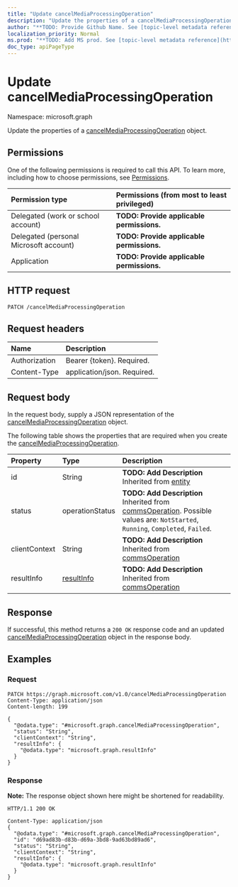 ```yaml
---
title: "Update cancelMediaProcessingOperation"
description: "Update the properties of a cancelMediaProcessingOperation object."
author: "**TODO: Provide Github Name. See [topic-level metadata reference](https://msgo.azurewebsites.net/add/document/guidelines/metadata.html#topic-level-metadata)**"
localization_priority: Normal
ms.prod: "**TODO: Add MS prod. See [topic-level metadata reference](https://msgo.azurewebsites.net/add/document/guidelines/metadata.html#topic-level-metadata)**"
doc_type: apiPageType
---
```


# Update cancelMediaProcessingOperation
Namespace: microsoft.graph

Update the properties of a [cancelMediaProcessingOperation](../resources/cancelmediaprocessingoperation.md) object.

## Permissions
One of the following permissions is required to call this API. To learn more, including how to choose permissions, see [Permissions](/graph/permissions-reference).

|Permission type|Permissions (from most to least privileged)|
|:---|:---|
|Delegated (work or school account)|**TODO: Provide applicable permissions.**|
|Delegated (personal Microsoft account)|**TODO: Provide applicable permissions.**|
|Application|**TODO: Provide applicable permissions.**|

## HTTP request

<!-- {
  "blockType": "ignored"
}
-->
``` http
PATCH /cancelMediaProcessingOperation
```

## Request headers
|Name|Description|
|:---|:---|
|Authorization|Bearer {token}. Required.|
|Content-Type|application/json. Required.|

## Request body
In the request body, supply a JSON representation of the [cancelMediaProcessingOperation](../resources/cancelmediaprocessingoperation.md) object.

The following table shows the properties that are required when you create the [cancelMediaProcessingOperation](../resources/cancelmediaprocessingoperation.md).

|Property|Type|Description|
|:---|:---|:---|
|id|String|**TODO: Add Description** Inherited from [entity](../resources/entity.md)|
|status|operationStatus|**TODO: Add Description** Inherited from [commsOperation](../resources/commsoperation.md). Possible values are: `NotStarted`, `Running`, `Completed`, `Failed`.|
|clientContext|String|**TODO: Add Description** Inherited from [commsOperation](../resources/commsoperation.md)|
|resultInfo|[resultInfo](../resources/resultinfo.md)|**TODO: Add Description** Inherited from [commsOperation](../resources/commsoperation.md)|



## Response

If successful, this method returns a `200 OK` response code and an updated [cancelMediaProcessingOperation](../resources/cancelmediaprocessingoperation.md) object in the response body.

## Examples

### Request
<!-- {
  "blockType": "request",
  "name": "update_cancelmediaprocessingoperation"
}
-->
``` http
PATCH https://graph.microsoft.com/v1.0/cancelMediaProcessingOperation
Content-Type: application/json
Content-length: 199

{
  "@odata.type": "#microsoft.graph.cancelMediaProcessingOperation",
  "status": "String",
  "clientContext": "String",
  "resultInfo": {
    "@odata.type": "microsoft.graph.resultInfo"
  }
}
```


### Response
**Note:** The response object shown here might be shortened for readability.
<!-- {
  "blockType": "response",
  "truncated": true
}
-->
``` http
HTTP/1.1 200 OK

Content-Type: application/json
{
  "@odata.type": "#microsoft.graph.cancelMediaProcessingOperation",
  "id": "d69ad83b-d83b-d69a-3bd8-9ad63bd89ad6",
  "status": "String",
  "clientContext": "String",
  "resultInfo": {
    "@odata.type": "microsoft.graph.resultInfo"
  }
}
```

